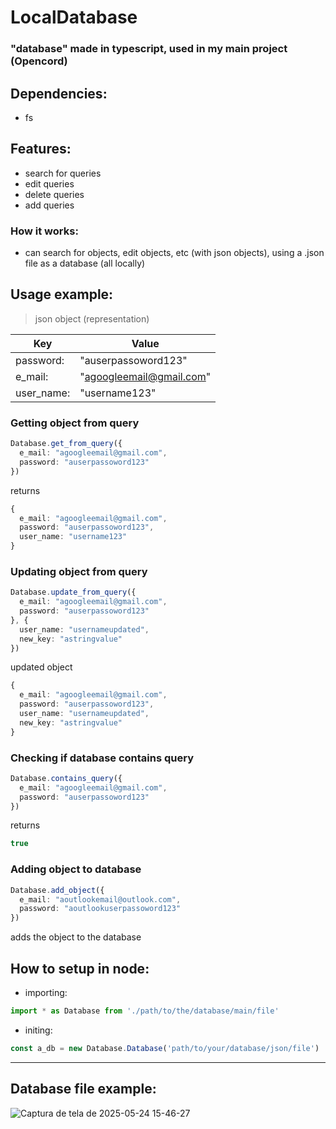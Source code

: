 # LocalDatabase
### "database" made in typescript, used in my main project (Opencord)

## Dependencies:
- fs

## Features:
- search for queries
- edit queries
- delete queries
- add queries

### How it works:
- can search for objects, edit objects, etc (with json objects), using a .json file as a database (all locally)

## Usage example:<br>
> json object (representation)<br>

| Key  | Value |
| ------------- | ------------- |
| password:  | "auserpassoword123"  |
| e_mail:  | "agoogleemail@gmail.com"  |
| user_name:  | "username123"  |

### Getting object from query<br>
```ts
Database.get_from_query({
  e_mail: "agoogleemail@gmail.com",
  password: "auserpassoword123"
})
```
returns 
```ts
{
  e_mail: "agoogleemail@gmail.com",
  password: "auserpassoword123",
  user_name: "username123"
}
```

### Updating object from query
```ts
Database.update_from_query({
  e_mail: "agoogleemail@gmail.com",
  password: "auserpassoword123"
}, {
  user_name: "usernameupdated",
  new_key: "astringvalue"
})
```
updated object 
```ts
{
  e_mail: "agoogleemail@gmail.com",
  password: "auserpassoword123",
  user_name: "usernameupdated",
  new_key: "astringvalue"
}
```

### Checking if database contains query<br>
```ts
Database.contains_query({
  e_mail: "agoogleemail@gmail.com",
  password: "auserpassoword123"
})
```
returns
```ts
true
```

### Adding object to database<br>
```ts
Database.add_object({
  e_mail: "aoutlookemail@outlook.com",
  password: "aoutlookuserpassoword123"
})
```
adds the object to the database

## How to setup in node:<br>
- importing:
```ts
import * as Database from './path/to/the/database/main/file'
```

- initing:<br>
```ts
const a_db = new Database.Database('path/to/your/database/json/file')
```
---

## Database file example:
![Captura de tela de 2025-05-24 15-46-27](https://github.com/user-attachments/assets/55c6dbc1-3cc4-40f9-84b1-c5ddffdb3f77)



